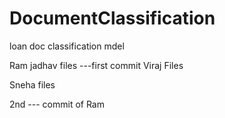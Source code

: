 # DocumentClassification
loan doc classification mdel



Ram jadhav files ---first commit
Viraj Files 











Sneha files


2nd --- commit of Ram
